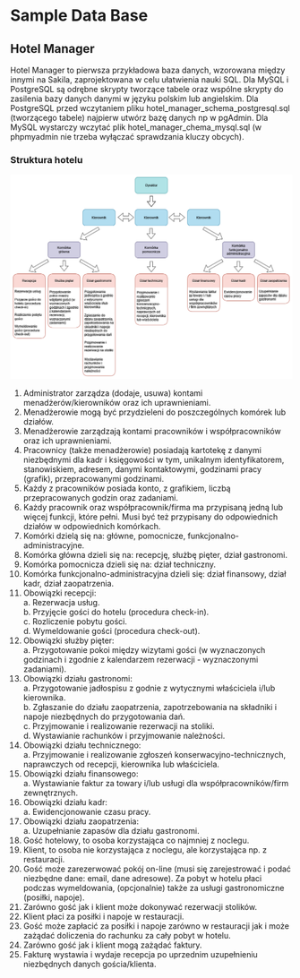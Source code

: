 # Sample Data Base

## Hotel Manager
Hotel Manager to pierwsza przykładowa baza danych, wzorowana między innymi na Sakila, zaprojektowana w celu ułatwienia nauki SQL. 
Dla MySQL i PostgreSQL są odrębne skrypty tworzące tabele oraz wspólne skrypty do zasilenia bazy danych danymi w języku polskim lub angielskim.
Dla PostgreSQL przed wczytaniem pliku hotel_manager_schema_postgresql.sql (tworzącego tabele) najpierw utwórz bazę danych np w pgAdmin.
Dla MySQL wystarczy wczytać plik hotel_manager_chema_mysql.sql (w phpmyadmin nie trzeba wyłączać sprawdzania kluczy obcych).

### Struktura hotelu
![sample-database - Hotel Manager](img/struktura_hotelu.png)
1. Administrator zarządza (dodaje, usuwa) kontami menadżerów/kierowników oraz ich uprawnieniami.
2. Menadżerowie mogą być przydzieleni do poszczególnych komórek lub działów.
3. Menadżerowie zarządzają kontami pracowników i współpracowników oraz ich uprawnieniami.
4. Pracownicy (także menadżerowie) posiadają kartotekę z danymi niezbędnymi dla kadr i księgowości w tym, unikalnym identyfikatorem, stanowiskiem, adresem, danymi kontaktowymi, godzinami pracy (grafik), przepracowanymi godzinami.
5. Każdy z pracowników posiada konto, z grafikiem, liczbą przepracowanych godzin oraz zadaniami.
6. Każdy pracownik oraz współpracownik/firma ma przypisaną jedną lub więcej funkcji, które pełni. Musi być też przypisany do odpowiednich działów w odpowiednich komórkach.
7. Komórki dzielą się na: główne, pomocnicze, funkcjonalno-administracyjne.
8. Komórka główna dzieli się na: recepcję, służbę pięter, dział gastronomi.
9. Komórka pomocnicza dzieli się na: dział techniczny.
10. Komórka funkcjonalno-administracyjna dzieli się: dział finansowy, dział kadr, dział zaopatrzenia.
11. Obowiązki recepcji:<br>
	a. Rezerwacja usług.<br>
	b. Przyjęcie gości do hotelu (procedura check-in).<br>
	c. Rozliczenie pobytu gości.<br>
	d. Wymeldowanie gości (procedura check-out).
12. Obowiązki służby pięter:<br>
	a. Przygotowanie pokoi między wizytami gości (w wyznaczonych godzinach i zgodnie z kalendarzem rezerwacji - wyznaczonymi zadaniami).
13. Obowiązki działu gastronomi:<br>
	a. Przygotowanie jadłospisu z godnie z wytycznymi właściciela i/lub kierownika.<br>
	b. Zgłaszanie do działu zaopatrzenia, zapotrzebowania na składniki i napoje niezbędnych do przygotowania dań.<br>
	c. Przyjmowanie i realizowanie rezerwacji na stoliki.<br>
	d. Wystawianie rachunków i przyjmowanie należności.
14. Obowiązki działu technicznego:<br>
	a. Przyjmowanie i realizowanie zgłoszeń konserwacyjno-technicznych, naprawczych od recepcji, kierownika lub właściciela.
15. Obowiązki działu finansowego:<br>
	a. Wystawianie faktur za towary i/lub usługi dla współpracowników/firm zewnętrznych.
16. Obowiązki działu kadr:<br>
	a. Ewidencjonowanie czasu pracy.
17. Obowiązki działu zaopatrzenia:<br>
	a. Uzupełnianie zapasów dla działu gastronomi.
18. Gość hotelowy, to osoba korzystająca co najmniej z noclegu.
19. Klient, to osoba nie korzystająca z noclegu, ale korzystająca np. z restauracji.
20. Gość może zarezerwować pokój on-line (musi się zarejestrować i podać niezbędne dane: email, dane adresowe). Za pobyt w hotelu płaci podczas wymeldowania, (opcjonalnie) także za usługi gastronomiczne (posiłki, napoje).
21. Zarówno gość jak i klient może dokonywać rezerwacji stolików.
22. Klient płaci za posiłki i napoje w restauracji.
23. Gość może zapłacić za posiłki i napoje zarówno w restauracji jak i może zażądać doliczenia do rachunku za cały pobyt w hotelu.
24. Zarówno gość jak i klient mogą zażądać faktury.
25. Fakturę wystawia i wydaje recepcja po uprzednim uzupełnieniu niezbędnych danych gościa/klienta.